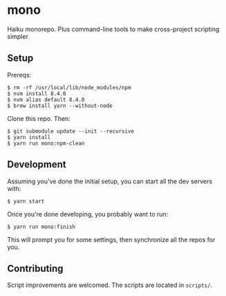 # mono

Haiku monorepo. Plus command-line tools to make cross-project scripting simpler.

## Setup

Prereqs:

    $ rm -rf /usr/local/lib/node_modules/npm
    $ nvm install 8.4.0
    $ nvm alias default 8.4.0
    $ brew install yarn --without-node

Clone this repo. Then:

    $ git submodule update --init --recursive
    $ yarn install
    $ yarn run mono:npm-clean

## Development

Assuming you've done the initial setup, you can start all the dev servers with:

    $ yarn start

Once you're done developing, you probably want to run:

    $ yarn run mono:finish

This will prompt you for some settings, then synchronize all the repos for you.

## Contributing

Script improvements are welcomed. The scripts are located in `scripts/`.
